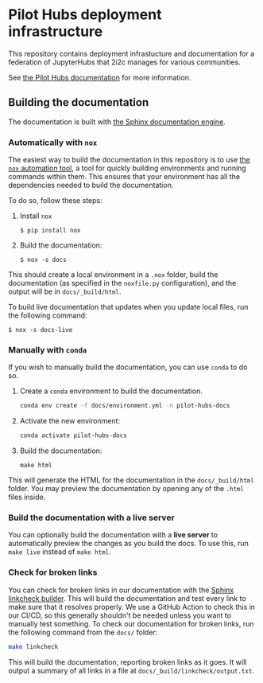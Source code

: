 # Pilot Hubs deployment infrastructure

This repository contains deployment infrastucture and documentation for a federation of JupyterHubs that 2i2c manages for various communities.

See [the Pilot Hubs documentation](https://pilot-hubs.2i2c.org) for more information.

## Building the documentation

The documentation is built with [the Sphinx documentation engine](https://sphinx-doc.org).

### Automatically with `nox`

The easiest way to build the documentation in this repository is to use [the `nox` automation tool](https://nox.thea.codes/), a tool for quickly building environments and running commands within them.
This ensures that your environment has all the dependencies needed to build the documentation.

To do so, follow these steps:

1. Install `nox`

   ```console
   $ pip install nox
   ```
2. Build the documentation:

   ```console
   $ nox -s docs
   ```

This should create a local environment in a `.nox` folder, build the documentation (as specified in the `noxfile.py` configuration), and the output will be in `docs/_build/html`.

To build live documentation that updates when you update local files, run the following command:

```console
$ nox -s docs-live
```

### Manually with `conda`

If you wish to manually build the documentation, you can use `conda` to do so.

1. Create a `conda` environment to build the documentation.

   ```bash
   conda env create -f docs/environment.yml -n pilot-hubs-docs
   ```

2. Activate the new environment:

   ```bash
   conda activate pilot-hubs-docs
   ```

3. Build the documentation:

   ```
   make html
   ```

This will generate the HTML for the documentation in the `docs/_build/html` folder.
You may preview the documentation by opening any of the `.html` files inside.

### Build the documentation with a live server

You can optionally build the documentation with a **live server** to automatically preview the changes as you build the docs. To use this, run `make live` instead of `make html`.

### Check for broken links

You can check for broken links in our documentation with the [Sphinx linkcheck builder](https://www.sphinx-doc.org/en/master/usage/configuration.html#options-for-the-linkcheck-builder).
This will build the documentation and test every link to make sure that it resolves properly.
We use a GitHub Action to check this in our CI/CD, so this generally shouldn't be needed unless you want to manually test something.
To check our documentation for broken links, run the following command from the `docs/` folder:

```bash
make linkcheck
```

This will build the documentation, reporting broken links as it goes.
It will output a summary of all links in a file at `docs/_build/linkcheck/output.txt`.

